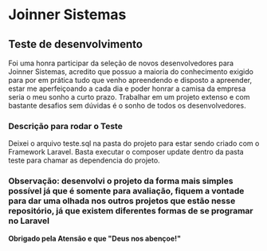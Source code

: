 # Joinner Sistemas #

## Teste de desenvolvimento ##

Foi uma honra participar da seleção de novos desenvolvedores para Joinner Sistemas, acredito que possuo a maioria do conhecimento
exigido para por em prática tudo que venho apreendendo e disposto a apreender, estar me aperfeiçoando a cada dia  e poder honrar a
camisa da empresa seria o meu sonho a curto prazo.
Trabalhar em um projeto extenso e com bastante desafios sem dúvidas é o sonho de todos os desenvolvedores.

### Descrição para rodar o Teste ###
Deixei o arquivo teste.sql na pasta do projeto para estar sendo criado com o Framework Laravel.
Basta executar o composer update dentro da pasta teste para chamar as dependencia do projeto.


### Observação: desenvolvi o projeto da forma mais simples possível já que é somente para avaliação, fiquem a vontade para dar uma olhada nos outros projetos que estão nesse repositório, já que existem diferentes formas de se programar no Laravel ###


**Obrigado pela Atensão e que "Deus nos abençoe!"**
